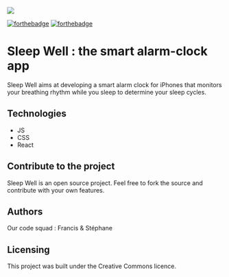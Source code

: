 <img src="../src/assets/icons/badge-js.svg" />

[![forthebadge](https://forthebadge.com/images/badges/made-with-javascript.svg)](https://forthebadge.com) [![forthebadge](https://forthebadge.com/images/badges/uses-css.svg)](https://forthebadge.com)

# Sleep Well : the smart alarm-clock app
Sleep Well aims at developing a smart alarm clock for iPhones that monitors your breathing rhythm while you sleep to determine your sleep cycles.
## Technologies
- JS
- CSS
- React
## Contribute to the project
Sleep Well is an open source project. Feel free to fork the source and contribute with your own features.
## Authors
Our code squad : Francis & Stéphane
## Licensing
This project was built under the Creative Commons licence.